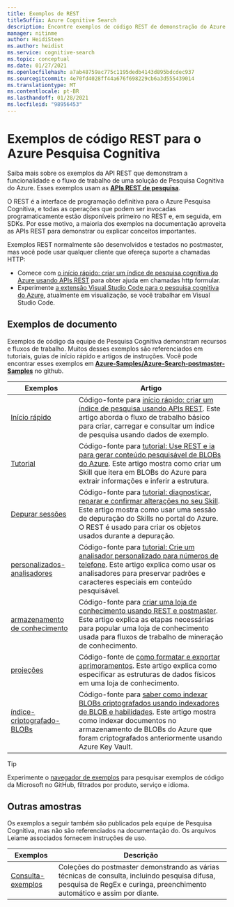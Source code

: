 ```yaml
---
title: Exemplos de REST
titleSuffix: Azure Cognitive Search
description: Encontre exemplos de código REST de demonstração do Azure Pesquisa Cognitiva que usam as APIs REST de pesquisa ou gerenciamento.
manager: nitinme
author: HeidiSteen
ms.author: heidist
ms.service: cognitive-search
ms.topic: conceptual
ms.date: 01/27/2021
ms.openlocfilehash: a7ab48759ac775c1195dedb4143d895bdcdec937
ms.sourcegitcommit: 4e70fd4028ff44a676f698229cb6a3d555439014
ms.translationtype: MT
ms.contentlocale: pt-BR
ms.lasthandoff: 01/28/2021
ms.locfileid: "98956453"
---
```

# <a name="rest-code-samples-for-azure-cognitive-search"></a>Exemplos de código REST para o Azure Pesquisa Cognitiva

Saiba mais sobre os exemplos da API REST que demonstram a funcionalidade e o fluxo de trabalho de uma solução de Pesquisa Cognitiva do Azure. Esses exemplos usam as [**APIs REST de pesquisa**](/rest/api/searchservice).

O REST é a interface de programação definitiva para o Azure Pesquisa Cognitiva, e todas as operações que podem ser invocadas programaticamente estão disponíveis primeiro no REST e, em seguida, em SDKs. Por esse motivo, a maioria dos exemplos na documentação aproveita as APIs REST para demonstrar ou explicar conceitos importantes.

Exemplos REST normalmente são desenvolvidos e testados no postmaster, mas você pode usar qualquer cliente que ofereça suporte a chamadas HTTP:

+ Comece com [o início rápido: criar um índice de pesquisa cognitiva do Azure usando APIs REST](search-get-started-rest.md) para obter ajuda em chamadas http formular.
+ Experimente [a extensão Visual Studio Code para o pesquisa cognitiva do Azure](search-get-started-vs-code.md), atualmente em visualização, se você trabalhar em Visual Studio Code.

## <a name="doc-samples"></a>Exemplos de documento

Exemplos de código da equipe de Pesquisa Cognitiva demonstram recursos e fluxos de trabalho. Muitos desses exemplos são referenciados em tutoriais, guias de início rápido e artigos de instruções. Você pode encontrar esses exemplos em [**Azure-Samples/Azure-Search-postmaster-Samples**](https://github.com/Azure-Samples/azure-search-postman-samples) no github.

| Exemplos | Artigo |
|---------|---------|
| [Início rápido](https://github.com/Azure-Samples/azure-search-postman-samples/tree/master/Quickstart) | Código-fonte para [início rápido: criar um índice de pesquisa usando APIs REST](search-get-started-rest.md). Este artigo aborda o fluxo de trabalho básico para criar, carregar e consultar um índice de pesquisa usando dados de exemplo. |
| [Tutorial](https://github.com/Azure-Samples/azure-search-postman-samples/tree/master/Tutorial) | Código-fonte para [tutorial: Use REST e ia para gerar conteúdo pesquisável de BLOBs do Azure](cognitive-search-tutorial-blob.md). Este artigo mostra como criar um Skill que itera em BLOBs do Azure para extrair informações e inferir a estrutura.|
| [Depurar sessões](https://github.com/Azure-Samples/azure-search-postman-samples/tree/master/Debug-sessions) | Código-fonte para [tutorial: diagnosticar, reparar e confirmar alterações no seu Skill](cognitive-search-tutorial-debug-sessions.md). Este artigo mostra como usar uma sessão de depuração do Skills no portal do Azure. O REST é usado para criar os objetos usados durante a depuração.|
| [personalizados-analisadores](https://github.com/Azure-Samples/azure-search-postman-samples/tree/master/custom-analyzers) | Código-fonte para [tutorial: Crie um analisador personalizado para números de telefone](tutorial-create-custom-analyzer.md). Este artigo explica como usar os analisadores para preservar padrões e caracteres especiais em conteúdo pesquisável.|
| [armazenamento de conhecimento](https://github.com/Azure-Samples/azure-search-postman-samples/tree/master/knowledge-store) | Código-fonte para [criar uma loja de conhecimento usando REST e postmaster](knowledge-store-create-rest.md). Este artigo explica as etapas necessárias para popular uma loja de conhecimento usada para fluxos de trabalho de mineração de conhecimento. |
| [projeções](https://github.com/Azure-Samples/azure-search-postman-samples/tree/master/projections) | Código-fonte de [como formatar e exportar aprimoramentos](knowledge-store-projections-examples.md). Este artigo explica como especificar as estruturas de dados físicos em uma loja de conhecimento.|
| [índice-criptografado-BLOBs](https://github.com/Azure-Samples/azure-search-postman-samples/commit/f5ebb141f1ff98f571ab84ac59dcd6fd06a46718) | Código-fonte para [saber como indexar BLOBs criptografados usando indexadores de BLOB e habilidades](search-howto-index-encrypted-blobs.md). Este artigo mostra como indexar documentos no armazenamento de BLOBs do Azure que foram criptografados anteriormente usando Azure Key Vault. |

> [!Tip]
> Experimente o [navegador de exemplos](/samples/browse/?expanded=azure&languages=http&products=azure-cognitive-search) para pesquisar exemplos de código da Microsoft no GitHub, filtrados por produto, serviço e idioma.

## <a name="other-samples"></a>Outras amostras

Os exemplos a seguir também são publicados pela equipe de Pesquisa Cognitiva, mas não são referenciados na documentação do. Os arquivos Leiame associados fornecem instruções de uso.

| Exemplos | Descrição |
|---------|-------------|
| [Consulta-exemplos](https://github.com/Azure-Samples/azure-search-postman-samples/tree/master/Query-examples) | Coleções do postmaster demonstrando as várias técnicas de consulta, incluindo pesquisa difusa, pesquisa de RegEx e curinga, preenchimento automático e assim por diante. |